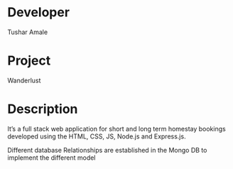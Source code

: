 # Developer
Tushar Amale

# Project 
Wanderlust

# Description

It’s a full stack web application for short and long term homestay bookings 
developed using the HTML, CSS, JS, Node.js and Express.js.

Different database Relationships are established in the Mongo DB to implement the different model
